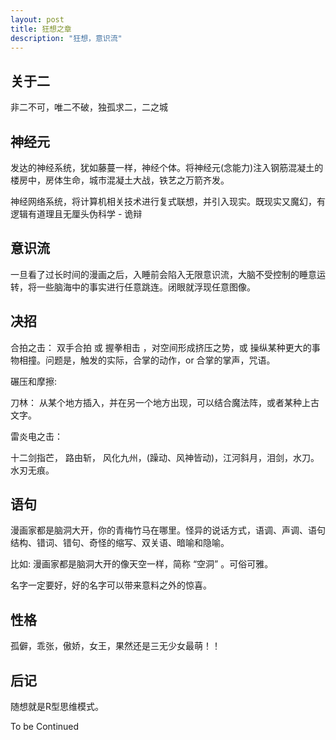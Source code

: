 ```yaml
---
layout: post
title: 狂想之章
description: "狂想，意识流"
---
```

 
## 关于二

非二不可，唯二不破，独孤求二，二之城

## 神经元

发达的神经系统，犹如藤蔓一样，神经个体。将神经元(念能力)注入钢筋混凝土的楼房中，房体生命，城市混凝土大战，铁艺之万箭齐发。

神经网络系统，将计算机相关技术进行复式联想，并引入现实。既现实又魔幻，有逻辑有道理且无厘头伪科学 - 诡辩

## 意识流

一旦看了过长时间的漫画之后，入睡前会陷入无限意识流，大脑不受控制的睡意运转，将一些脑海中的事实进行任意跳连。闭眼就浮现任意图像。

## 决招

合拍之击： 双手合拍 或 握拳相击 ，对空间形成挤压之势，或 操纵某种更大的事物相撞。问题是，触发的实际，合掌的动作，or 合掌的掌声，咒语。

碾压和摩擦: 

刀林： 从某个地方插入，并在另一个地方出现，可以结合魔法阵，或者某种上古文字。

雷炎电之击： 

十二剑指芒， 路由斩， 风化九州，(躁动、风神皆动)，江河斜月，泪剑，水刀。水刃无痕。

## 语句

漫画家都是脑洞大开，你的青梅竹马在哪里。怪异的说话方式，语调、声调、语句结构、错词、错句、奇怪的缩写、双关语、暗喻和隐喻。

比如: 漫画家都是脑洞大开的像天空一样，简称 “空洞” 。可俗可雅。

名字一定要好，好的名字可以带来意料之外的惊喜。

## 性格

孤僻，乖张，傲娇，女王，果然还是三无少女最萌！！

## 后记

随想就是R型思维模式。

To be Continued
